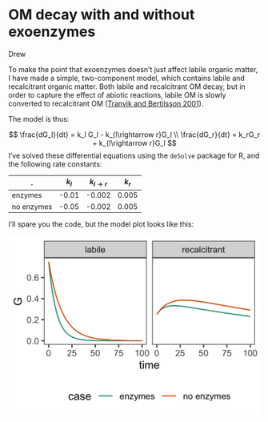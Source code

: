 OM decay with and without exoenzymes
================
Drew

To make the point that exoenzymes doesn’t just affect labile organic
matter, I have made a simple, two-component model, which contains labile
and recalcitrant organic matter. Both labile and recalcitrant OM decay,
but in order to capture the effect of abiotic reactions, labile OM is
slowly converted to recalcitrant OM ([Tranvik and Bertilsson
2001](https://onlinelibrary.wiley.com/doi/full/10.1046/j.1461-0248.2001.00245.x?casa_token=bPAvbpSsrowAAAAA%3Alg4u2CUXHlJGM0zy17ufH7Q-dG32LKE_l8B7H7Ed1IudfPYP0P1_KofEs2QkbdOdJ1A6LFC72Mooe5RG)).

The model is thus:

$$
\frac{dG_l}{dt} = k_l G_l - k_{l\rightarrow r}G_l \\
\frac{dG_r}{dt} = k_rG_r + k_{l\rightarrow r}G_l
$$ I’ve solved these differential equations using the `deSolve` package
for R, and the following rate constants:

| .          | $k_l$ | $k_{l \rightarrow r}$ | $k_r$ |
|------------|-------|-----------------------|-------|
| enzymes    | -0.01 | -0.002                | 0.005 |
| no enzymes | -0.05 | -0.002                | 0.005 |

I’ll spare you the code, but the model plot looks like this:

![](multi_G_figure_files/figure-gfm/unnamed-chunk-4-1.png)
